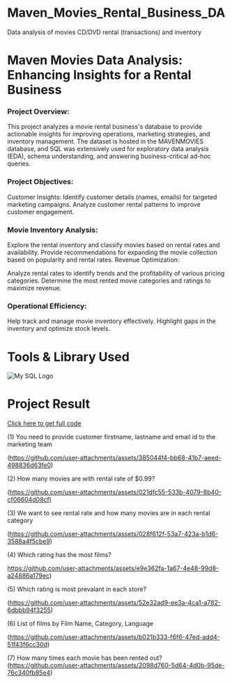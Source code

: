 # Maven_Movies_Rental_Business_DA
Data analysis of movies CD/DVD rental (transactions) and inventory

# Maven Movies Data Analysis: Enhancing Insights for a Rental Business
### Project Overview:
This project analyzes a movie rental business's database to provide actionable insights for improving operations, marketing strategies, and inventory management. The dataset is hosted in the MAVENMOVIES database, and SQL was extensively used for exploratory data analysis (EDA), schema understanding, and answering business-critical ad-hoc queries.

### Project Objectives:
Customer Insights:
Identify customer details (names, emails) for targeted marketing campaigns. Analyze customer rental patterns to improve customer engagement.

### Movie Inventory Analysis:
Explore the rental inventory and classify movies based on rental rates and availability. Provide recommendations for expanding the movie collection based on popularity and rental rates. Revenue Optimization:

Analyze rental rates to identify trends and the profitability of various pricing categories. Determine the most rented movie categories and ratings to maximize revenue.

### Operational Efficiency:
Help track and manage movie inventory effectively. Highlight gaps in the inventory and optimize stock levels.

# Tools & Library Used
![My SQL Logo](https://github.com/user-attachments/assets/b2a6ff0a-4325-4de3-8676-2f779d686ab4)

# Project Result
[Click here to get full code](https://github.com/Muskan5799/Maven_Movies_Rental_DA/blob/main/MOVEIS_RENTAL_CODE.SQL.sql)

(1)  You need to provide customer firstname, lastname and email id to the marketing team 

(https://github.com/user-attachments/assets/385044f4-bb68-41b7-aeed-498836d63fe0)

(2)  How many movies are with rental rate of $0.99?

(https://github.com/user-attachments/assets/021dfc55-533b-4079-8b40-cf06604d08cf)

(3) We want to see rental rate and how many movies are in each rental category

(https://github.com/user-attachments/assets/028f612f-53a7-423a-b1d6-3588a4f5cbe9)

(4) Which rating has the most films? 

https://github.com/user-attachments/assets/e9e362fa-1a67-4e48-99d8-a24886a179ec)

(5) Which rating is most prevalant in each store?

(https://github.com/user-attachments/assets/52e32ad9-ee3a-4ca1-a782-6dbbb94f3255)

(6) List of films by Film Name, Category, Language

(https://github.com/user-attachments/assets/b021b333-f6f6-47ed-add4-51f43f6cc30d) 

(7) How many times each movie has been rented out?
(https://github.com/user-attachments/assets/2098d760-5d64-4d0b-95de-76c340fb85e4)











